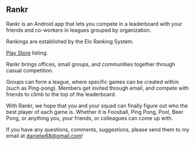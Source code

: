 ## Rankr
Rankr is an Android app that lets you compete in a leaderboard with your friends and co-workers in leagues grouped by organization.

Rankings are established by the Elo Ranking System. 

[Play Store](https://play.google.com/store/apps/details?id=ca.danielw.rankr&hl=en) listing.

Rankr brings offices, small groups, and communities together through casual 
competition. 

Groups can form a league, where specific games can be created within (such as Ping-pong). Members get invited through email, and compete with friends to climb to the top of the leaderboard.

With Rankr, we hope that you and your squad can finally figure out who the best player of each game is. Whether it is Foosball, Ping Pong, Pool, Beer Pong, or anything you, your friends, or colleagues can come up with.

If you have any questions, comments, suggestions, please send them to my email at danielw68@gmail.com!